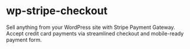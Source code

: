 # wp-stripe-checkout
Sell anything from your WordPress site with Stripe Payment Gateway. Accept credit card payments via streamlined checkout and mobile-ready payment form.
